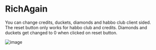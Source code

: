 # RichAgain
You can change credits, duckets, diamonds and habbo club client sided. The reset button only works for habbo club and credits. Diamonds and duckets get changed to 0 when clicked on reset button.

![image](https://user-images.githubusercontent.com/84044744/119628954-ddcd3e80-be0d-11eb-8981-d180db52c067.png)
